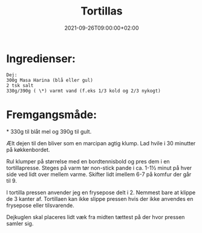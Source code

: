 ﻿---
title: "Tortillas"
date: 2021-09-26T09:00:00+02:00
draft: false
---
# Ingredienser:

	Dej:
	300g Masa Harina (blå eller gul)
	2 tsk salt
	330g/390g ( \*) varmt vand (f.eks 1/3 kold og 2/3 nykogt)


# Fremgangsmåde:

\*  330g til blåt mel og 390g til gult.

Ælt dejen til den bliver som en marcipan agtig klump. Lad hvile i 30 minutter på køkkenbordet.

Rul klumper på størrelse med en bordtennisbold og pres dem i en tortillapresse. 
Steges på varm tør non-stick pande i ca. 1-1½ minut på hver side ved lidt over mellem varme. 
Skifter lidt imellem 6-7 på komfur der går til 9.

I tortilla pressen anvender jeg en frysepose delt i 2. Nemmest bare at klippe de 3 kanter af. 
Tortillaen kan ikke slippe pressen hvis der ikke anvendes en frysepose eller tilsvarende.

Dejkuglen skal placeres lidt væk fra midten tættest på der hvor pressen samler sig.

